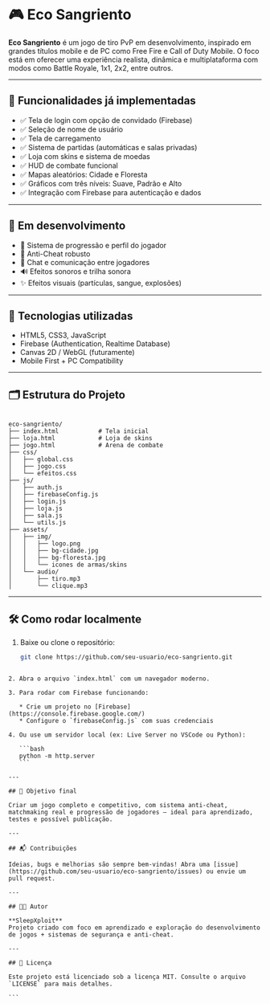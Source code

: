 # 🎮 Eco Sangriento

**Eco Sangriento** é um jogo de tiro PvP em desenvolvimento, inspirado em grandes títulos mobile e de PC como Free Fire e Call of Duty Mobile. O foco está em oferecer uma experiência realista, dinâmica e multiplataforma com modos como Battle Royale, 1x1, 2x2, entre outros.

---

## 📌 Funcionalidades já implementadas

- ✅ Tela de login com opção de convidado (Firebase)
- ✅ Seleção de nome de usuário
- ✅ Tela de carregamento
- ✅ Sistema de partidas (automáticas e salas privadas)
- ✅ Loja com skins e sistema de moedas
- ✅ HUD de combate funcional
- ✅ Mapas aleatórios: Cidade e Floresta
- ✅ Gráficos com três níveis: Suave, Padrão e Alto
- ✅ Integração com Firebase para autenticação e dados

---

## 🚧 Em desenvolvimento

- 🎯 Sistema de progressão e perfil do jogador
- 🧠 Anti-Cheat robusto
- 💬 Chat e comunicação entre jogadores
- 🔊 Efeitos sonoros e trilha sonora
- ✨ Efeitos visuais (partículas, sangue, explosões)

---

## 🧪 Tecnologias utilizadas

- HTML5, CSS3, JavaScript
- Firebase (Authentication, Realtime Database)
- Canvas 2D / WebGL (futuramente)
- Mobile First + PC Compatibility

---

## 🗂️ Estrutura do Projeto

```

eco-sangriento/
├── index.html           # Tela inicial
├── loja.html            # Loja de skins
├── jogo.html            # Arena de combate
├── css/
│   ├── global.css
│   ├── jogo.css
│   └── efeitos.css
├── js/
│   ├── auth.js
│   ├── firebaseConfig.js
│   ├── login.js
│   ├── loja.js
│   ├── sala.js
│   └── utils.js
├── assets/
│   ├── img/
│   │   ├── logo.png
│   │   ├── bg-cidade.jpg
│   │   ├── bg-floresta.jpg
│   │   └── icones de armas/skins
│   └── audio/
│       ├── tiro.mp3
│       └── clique.mp3

````

---

## 🛠️ Como rodar localmente

1. Baixe ou clone o repositório:
   ```bash
   git clone https://github.com/seu-usuario/eco-sangriento.git
````

2. Abra o arquivo `index.html` com um navegador moderno.

3. Para rodar com Firebase funcionando:

   * Crie um projeto no [Firebase](https://console.firebase.google.com/)
   * Configure o `firebaseConfig.js` com suas credenciais

4. Ou use um servidor local (ex: Live Server no VSCode ou Python):

   ```bash
   python -m http.server
   ```

---

## 🚀 Objetivo final

Criar um jogo completo e competitivo, com sistema anti-cheat, matchmaking real e progressão de jogadores — ideal para aprendizado, testes e possível publicação.

---

## 📬 Contribuições

Ideias, bugs e melhorias são sempre bem-vindas! Abra uma [issue](https://github.com/seu-usuario/eco-sangriento/issues) ou envie um pull request.

---

## 🧑‍💻 Autor

**SleepXploit**
Projeto criado com foco em aprendizado e exploração do desenvolvimento de jogos + sistemas de segurança e anti-cheat.

---

## 📄 Licença

Este projeto está licenciado sob a licença MIT. Consulte o arquivo `LICENSE` para mais detalhes.

```
